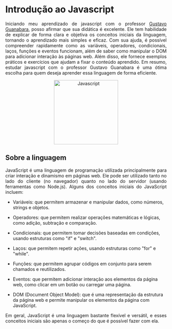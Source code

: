 # Introdução ao Javascript

<p align="justify">Iniciando meu aprendizado de javascript com o professor <a href="https://github.com/gustavoguanabara" target="_black">Gustavo Guanabara</a>, posso afirmar que sua didática é excelente. Ele tem habilidade de explicar de forma clara e objetiva os conceitos iniciais da linguagem, tornando o aprendizado mais simples e eficaz. Com sua ajuda, é possível compreender rapidamente como as variáveis, operadores, condicionais, laços, funções e eventos funcionam, além de saber como manipular o DOM para adicionar interação às páginas web. Além disso, ele fornece exemplos práticos e exercícios que ajudam a fixar o conteúdo aprendido. Em resumo, estudar javascript com o professor Gustavo Guanabara é uma ótima escolha para quem deseja aprender essa linguagem de forma eficiente.</p>
<div align="center">
 <img src="https://cdn-icons-png.flaticon.com/512/919/919828.png" height="200" width="200" title="Javascript">
</div>

<h2>Sobre a linguagem</h2>
<p align="justify">JavaScript é uma linguagem de programação utilizada principalmente para criar interação e dinamismo em páginas web. Ele pode ser utilizado tanto no lado do cliente (no navegador) quanto no lado do servidor (usando ferramentas como Node.js). Alguns dos conceitos iniciais do JavaScript incluem:</p>


- Variáveis: que permitem armazenar e manipular dados, como números, strings e objetos.

- Operadores: que permitem realizar operações matemáticas e lógicas, como adição, subtração e comparação.

- Condicionais: que permitem tomar decisões baseadas em condições, usando estruturas como "if" e "switch".

- Laços: que permitem repetir ações, usando estruturas como "for" e "while".

- Funções: que permitem agrupar códigos em conjunto para serem chamados e reutilizados.

- Eventos: que permitem adicionar interação aos elementos da página web, como clicar em um botão ou carregar uma página.

- DOM (Document Object Model): que é uma representação da estrutura da página web e permite manipular os elementos da página com JavaScript.

<p align="justify">Em geral, JavaScript é uma linguagem bastante flexível e versátil, e esses conceitos iniciais são apenas o começo do que é possível fazer com ela.</p>










